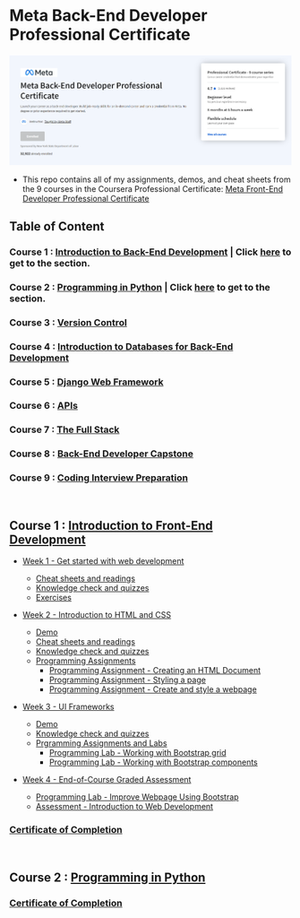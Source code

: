 # Meta Back-End Developer Professional Certificate

![](https://github.com/kai-ion/Meta-Back-End-Developer/blob/main/master_head.PNG)

- This repo contains all of my assignments, demos, and cheat sheets from the 9 courses in the Coursera Professional Certificate: [Meta Front-End Developer Professional Certificate](https://www.coursera.org/professional-certificates/meta-back-end-developer)

## Table of Content

### Course 1 : [Introduction to Back-End Development](https://www.coursera.org/learn/introduction-to-back-end-development?specialization=meta-back-end-developer) | Click [here](#course-one) to get to the section.

### Course 2 : [Programming in Python](https://www.coursera.org/learn/programming-in-python?specialization=meta-back-end-developer) | Click [here](#course-two) to get to the section.

### Course 3 : [Version Control](https://www.coursera.org/learn/introduction-to-version-control?specialization=meta-back-end-developer)

### Course 4 : [Introduction to Databases for Back-End Development](https://www.coursera.org/learn/intro-to-databases-back-end-development?specialization=meta-back-end-developer)

### Course 5 : [Django Web Framework](https://www.coursera.org/learn/django-web-framework?specialization=meta-back-end-developer)

### Course 6 : [APIs](https://www.coursera.org/learn/apis?specialization=meta-back-end-developer)

### Course 7 : [The Full Stack](https://www.coursera.org/learn/the-full-stack?specialization=meta-back-end-developer)

### Course 8 : [Back-End Developer Capstone](https://www.coursera.org/learn/back-end-developer-capstone?specialization=meta-back-end-developer)

### Course 9 : [Coding Interview Preparation](https://www.coursera.org/learn/coding-interview-preparation?specialization=meta-back-end-developer)

<br>

<a id="course-one"></a>

## Course 1 : [Introduction to Front-End Development](https://github.com/kai-ion/Meta-Back-End-Developer/tree/main/Course%201%20-%20Introduction%20to%20Back-End%20Development)

- [Week 1 - Get started with web development](https://github.com/kai-ion/Meta-Back-End-Developer/tree/main/Course%201%20-%20Introduction%20to%20Back-End%20Development/Week%201%20-%20Get%20started%20with%20web%20development)

  - [Cheat sheets and readings](https://github.com/kai-ion/Meta-Back-End-Developer/tree/main/Course%201%20-%20Introduction%20to%20Back-End%20Development/Week%201%20-%20Get%20started%20with%20web%20development/1.cheat-sheets)
  - [Knowledge check and quizzes](https://github.com/kai-ion/Meta-Back-End-Developer/tree/main/Course%201%20-%20Introduction%20to%20Back-End%20Development/Week%201%20-%20Get%20started%20with%20web%20development/2.knowledge-checks)
  - [Exercises](https://github.com/kai-ion/Meta-Back-End-Developer/tree/main/Course%201%20-%20Introduction%20to%20Back-End%20Development/Week%201%20-%20Get%20started%20with%20web%20development/3.exercises/examine_the_page)

- [Week 2 - Introduction to HTML and CSS](https://github.com/kai-ion/Meta-Back-End-Developer/tree/main/Course%201%20-%20Introduction%20to%20Back-End%20Development/Week%202%20-%20Introduction%20to%20HTML%20and%20CSS)

  - [Demo](https://github.com/kai-ion/Meta-Back-End-Developer/tree/main/Course%201%20-%20Introduction%20to%20Back-End%20Development/Week%202%20-%20Introduction%20to%20HTML%20and%20CSS/1.demos)
  - [Cheat sheets and readings](https://github.com/kai-ion/Meta-Back-End-Developer/tree/main/Course%201%20-%20Introduction%20to%20Back-End%20Development/Week%202%20-%20Introduction%20to%20HTML%20and%20CSS/2.cheat-sheets)
  - [Knowledge check and quizzes](https://github.com/kai-ion/Meta-Back-End-Developer/tree/main/Course%201%20-%20Introduction%20to%20Back-End%20Development/Week%202%20-%20Introduction%20to%20HTML%20and%20CSS/3.knowledge-checks)
  - [Programming Assignments](https://github.com/kai-ion/Meta-Back-End-Developer/tree/main/Course%201%20-%20Introduction%20to%20Back-End%20Development/Week%202%20-%20Introduction%20to%20HTML%20and%20CSS/4.exercises)
    - [Programming Assignment - Creating an HTML Document](https://github.com/kai-ion/Meta-Back-End-Developer/tree/main/Course%201%20-%20Introduction%20to%20Back-End%20Development/Week%202%20-%20Introduction%20to%20HTML%20and%20CSS/4.exercises/1.programming-assignment-creating-an-html-document)
    - [Programming Assignment - Styling a page](https://github.com/kai-ion/Meta-Back-End-Developer/tree/main/Course%201%20-%20Introduction%20to%20Back-End%20Development/Week%202%20-%20Introduction%20to%20HTML%20and%20CSS/4.exercises/2.programming-assignment-styling-a-page)
    - [Programming Assignment - Create and style a webpage](https://github.com/kai-ion/Meta-Back-End-Developer/tree/main/Course%201%20-%20Introduction%20to%20Back-End%20Development/Week%202%20-%20Introduction%20to%20HTML%20and%20CSS/4.exercises/3.programming-assignment-create-and-style-a-webpage)

- [Week 3 - UI Frameworks](https://github.com/kai-ion/Meta-Back-End-Developer/tree/main/Course%201%20-%20Introduction%20to%20Back-End%20Development/Week%203%20-%20UI%20Frameworks)

  - [Demo](https://github.com/kai-ion/Meta-Back-End-Developer/tree/main/Course%201%20-%20Introduction%20to%20Back-End%20Development/Week%203%20-%20UI%20Frameworks/1.demos)
  - [Knowledge check and quizzes](https://github.com/kai-ion/Meta-Back-End-Developer/tree/main/Course%201%20-%20Introduction%20to%20Back-End%20Development/Week%203%20-%20UI%20Frameworks/2.knowledge-checks)
  - [Prgramming Assignments and Labs](https://github.com/kai-ion/Meta-Back-End-Developer/tree/main/Course%201%20-%20Introduction%20to%20Back-End%20Development/Week%203%20-%20UI%20Frameworks/3.exercises)
    - [Programming Lab - Working with Bootstrap grid](https://github.com/kai-ion/Meta-Back-End-Developer/tree/main/Course%201%20-%20Introduction%20to%20Back-End%20Development/Week%203%20-%20UI%20Frameworks/3.exercises/1.lab-working-with-bootstrap-grid)
    - [Programming Lab - Working with Bootstrap components](https://github.com/kai-ion/Meta-Back-End-Developer/tree/main/Course%201%20-%20Introduction%20to%20Back-End%20Development/Week%203%20-%20UI%20Frameworks/3.exercises/1.lab-working-with-bootstrap-grid)

- [Week 4 - End-of-Course Graded Assessment](https://github.com/kai-ion/Meta-Back-End-Developer/tree/main/Course%201%20-%20Introduction%20to%20Back-End%20Development/Week%204%20-%20End-of-Course%20Graded%20Assessment)

  - [Programming Lab - Improve Webpage Using Bootstrap](https://github.com/kai-ion/Meta-Back-End-Developer/tree/main/Course%201%20-%20Introduction%20to%20Back-End%20Development/Week%204%20-%20End-of-Course%20Graded%20Assessment/1.lab-improve-your-bio-page-with-bootstrap)
  - [Assessment - Introduction to Web Development](https://github.com/kai-ion/Meta-Back-End-Developer/tree/main/Course%201%20-%20Introduction%20to%20Back-End%20Development/Week%204%20-%20End-of-Course%20Graded%20Assessment/2.Assessment)

### [Certificate of Completion](https://coursera.org/share/e2f3f99fac3d4b7a53e08011e6545ffe)

<br/>

<a id="course-two"></a>

## Course 2 : [Programming in Python]()

### [Certificate of Completion]()

<br/>
